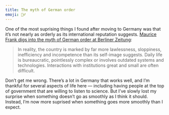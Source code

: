 ```yaml
---
title: The myth of German order
emoji: 🤦‍♂️
---
```


One of the most suprising things I found after moving to Germany was that it’s not nearly as orderly as its international reputation suggests. [Maurice Frank digs into the myth of German order at Berliner Zeitung][link]:

> In reality, the country is marked by far more lawlessness, sloppiness, inefficiency and incompetence than its self-image suggests. Daily life is bureaucratic, pointlessly complex or involves outdated systems and technologies. Interactions with institutions great and small are often difficult.

Don’t get me wrong. There’s a lot in Germany that works well, and I’m thankful for several aspects of life here — including having people at the top of government that are willing to listen to science. But I’ve slowly lost my surprise when something doesn’t go as smoothly as I think it should. Instead, I’m now more suprised when something goes more smoothly than I expect.

[link]: https://www.berliner-zeitung.de/en/the-myth-of-german-order-debate-mythos-deutsche-ordnung-li.132605